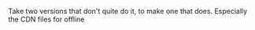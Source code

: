 Take two versions that don't quite do it, to make one that does.
Especially the CDN files for offline 
